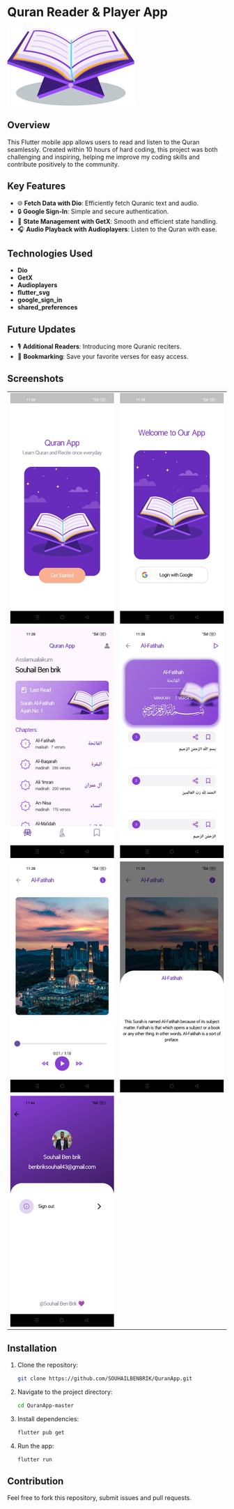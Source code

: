 # Quran Reader & Player App

![Project Logo](https://github.com/SOUHAILBENBRIK/QuranApp/blob/master/assets/screenshot/Quran.png)

## Overview

This Flutter mobile app allows users to read and listen to the Quran seamlessly. Created within 10 hours of hard coding, this project was both challenging and inspiring, helping me improve my coding skills and contribute positively to the community.

## Key Features

- 🌐 **Fetch Data with Dio**: Efficiently fetch Quranic text and audio.
- 🔒 **Google Sign-In**: Simple and secure authentication.
- 🧠 **State Management with GetX**: Smooth and efficient state handling.
- 🎧 **Audio Playback with Audioplayers**: Listen to the Quran with ease.

## Technologies Used
- **Dio**
- **GetX**
- **Audioplayers**
- **flutter_svg**
- **google_sign_in**
- **shared_preferences**
  

## Future Updates

- 🎙️ **Additional Readers**: Introducing more Quranic reciters.
- 📑 **Bookmarking**: Save your favorite verses for easy access.

## Screenshots
<table>
  <tr>
    <td><img src="https://github.com/SOUHAILBENBRIK/QuranApp/blob/master/assets/screenshot/introPage.jpeg" alt="Screenshot 1" style="width: 100%;"></td>
    <td><img src="https://github.com/SOUHAILBENBRIK/QuranApp/blob/master/assets/screenshot/loginPage.jpeg" alt="Screenshot 2" style="width: 100%;"></td>
  </tr>
  <tr>
    <td><img src="https://github.com/SOUHAILBENBRIK/QuranApp/blob/master/assets/screenshot/homePage.jpeg" alt="Screenshot 3" style="width: 100%;"></td>
    <td><img src="https://github.com/SOUHAILBENBRIK/QuranApp/blob/master/assets/screenshot/ayahPage.jpeg" alt="Screenshot 4" style="width: 100%;"></td>
  </tr>
  <tr>
    <td><img src="https://github.com/SOUHAILBENBRIK/QuranApp/blob/master/assets/screenshot/playSurahPage.jpeg" style="width: 100%;"></td>
    <td><img src="https://github.com/SOUHAILBENBRIK/QuranApp/blob/master/assets/screenshot/surahInfo.jpeg" alt="Screenshot 6" style="width: 100%;"></td>
  </tr>
  <tr>
    <td><img src="https://github.com/SOUHAILBENBRIK/QuranApp/blob/master/assets/screenshot/profilePage.jpeg" style="width: 100%;"></td>
  </tr>
</table>

## Installation

1. Clone the repository:
    ```bash
    git clone https://github.com/SOUHAILBENBRIK/QuranApp.git
    ```

2. Navigate to the project directory:
    ```bash
    cd QuranApp-master
    ```

3. Install dependencies:
    ```bash
    flutter pub get
    ```

4. Run the app:
    ```bash
    flutter run
    ```

## Contribution

Feel free to fork this repository, submit issues and pull requests.


